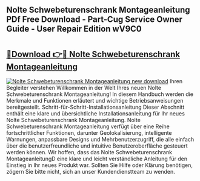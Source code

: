## Nolte Schwebeturenschrank Montageanleitung PDf Free Download - Part-Cug Service Owner Guide - User Repair Edition wV9C0

# <h2><a href="http://df8i6j6.blite.top/?on=Nolte+Schwebeturenschrank+Montageanleitung">🔗Download 👉🔴 Nolte Schwebeturenschrank Montageanleitung</a></h2>

[![Nolte Schwebeturenschrank Montageanleitung new download](https://i.imgur.com/lujVjoI.png)](http://df8i6j6.blite.top/?on=Nolte+Schwebeturenschrank+Montageanleitung)
Ihren Begleiter verstehen Willkommen in der Welt Ihres neuen Nolte Schwebeturenschrank Montageanleitung! In diesem Handbuch werden die Merkmale und Funktionen erläutert und wichtige Betriebsanweisungen bereitgestellt. Schritt-für-Schritt-Installationsanleitung Dieser Abschnitt enthält eine klare und übersichtliche Installationsanleitung für Ihr neues Nolte Schwebeturenschrank Montageanleitung. Nolte Schwebeturenschrank Montageanleitung verfügt über eine Reihe fortschrittlicher Funktionen, darunter Geolokalisierung, intelligente Warnungen, anpassbare Designs und Mehrbenutzerzugriff, die alle einfach über die benutzerfreundliche und intuitive Benutzeroberfläche gesteuert werden können. Wir hoffen, dass das Nolte Schwebeturenschrank MontageanleitungD eine klare und leicht verständliche Anleitung für den Einstieg in Ihr neues Produkt war. Sollten Sie Hilfe oder Klärung benötigen, zögern Sie bitte nicht, sich an unser Kundendienstteam zu wenden.
